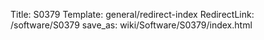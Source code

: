 Title: S0379
Template: general/redirect-index
RedirectLink: /software/S0379
save_as: wiki/Software/S0379/index.html